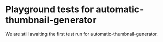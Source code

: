 # Playground tests for automatic-thumbnail-generator
We are still awaiting the first test run for automatic-thumbnail-generator.
